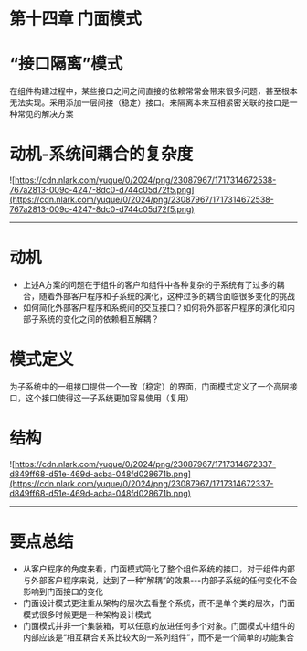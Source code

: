 # 第十四章 门面模式

# “接口隔离”模式

在组件构建过程中，某些接口之间之间直接的依赖常常会带来很多问题，甚至根本无法实现。采用添加一层间接（稳定）接口。来隔离本来互相紧密关联的接口是一种常见的解决方案

# 动机-系统间耦合的复杂度

![https://cdn.nlark.com/yuque/0/2024/png/23087967/1717314672538-767a2813-009c-4247-8dc0-d744c05d72f5.png](https://cdn.nlark.com/yuque/0/2024/png/23087967/1717314672538-767a2813-009c-4247-8dc0-d744c05d72f5.png)

---

# 动机

- 上述A方案的问题在于组件的客户和组件中各种复杂的子系统有了过多的耦合，随着外部客户程序和子系统的演化，这种过多的耦合面临很多变化的挑战
- 如何简化外部客户程序和系统间的交互接口？如何将外部客户程序的演化和内部子系统的变化之间的依赖相互解耦？

# 模式定义

为子系统中的一组接口提供一个一致（稳定）的界面，门面模式定义了一个高层接口，这个接口使得这一子系统更加容易使用（复用）

# 结构

![https://cdn.nlark.com/yuque/0/2024/png/23087967/1717314672337-d849ff68-d51e-469d-acba-048fd028671b.png](https://cdn.nlark.com/yuque/0/2024/png/23087967/1717314672337-d849ff68-d51e-469d-acba-048fd028671b.png)

---

# 要点总结

- 从客户程序的角度来看，门面模式简化了整个组件系统的接口，对于组件内部与外部客户程序来说，达到了一种“解耦”的效果---内部子系统的任何变化不会影响到门面接口的变化
- 门面设计模式更注重从架构的层次去看整个系统，而不是单个类的层次，门面模式很多时候更是一种架构设计模式
- 门面模式并非一个集装箱，可以任意的放进任何多个对象。门面模式中组件的内部应该是“相互耦合关系比较大的一系列组件”，而不是一个简单的功能集合